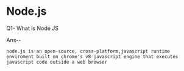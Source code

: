 # Node.js
Q1- What is Node JS 

Ans-- 

    node.js is an open-source, cross-platform,javascript runtime enviroment built on chrome's v8 javascript engine that executes javascript code outside a web browser 
